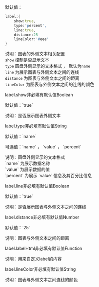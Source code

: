 默认值：

```d
label:{
    show:true,
    type:'percent',
    line:true,
    distance:25
    lineColor:'#eee'
}
```

说明：图表的外侧文本相关配置<br>`show` 控制是否显示文本<br>`type` 圆盘外侧显示的文本格式 ， 默认为`name`<br>`line` 为展示图表与外侧文本之间的连线<br>`distance` 为图表与外侧文本之间的距离<br>`lineColor` 为图表与外侧文本之间的连线的颜色

<p class='ev_expand_title'>label.show<span class='ev_expand_required'>非必填</span><span class='ev_expand_defaults'>有默认值</span><span class='ev_expand_type'>Boolean</span>
<p class='ev_expand_introduce'>默认值：`true`

<p class='ev_expand_introduce'>说明：是否展示图表外侧文本

<p class='ev_expand_title'>label.type<span class='ev_expand_required'>非必填</span><span class='ev_expand_defaults'>有默认值</span><span class='ev_expand_type'>String</span>

<p class='ev_expand_introduce'>默认值：`name`

<p class='ev_expand_introduce'>可选值：`name` ， `value` ， `percent`

<p class='ev_expand_introduce'>说明：圆盘外侧显示的文本格式<br>`name` 为展示数据名称<br> `value` 为展示数据的值<br>`percent` 为展示 `value` 信息及其百分比信息

<p class='ev_expand_title'>label.line<span class='ev_expand_required'>非必填</span><span class='ev_expand_defaults'>有默认值</span><span class='ev_expand_type'>Boolean</span>

<p class='ev_expand_introduce'>默认值：`true`

<p class='ev_expand_introduce'>说明：是否展示图表与外侧文本之间的连线

<p class='ev_expand_title'>label.distance<span class='ev_expand_required'>非必填</span><span class='ev_expand_defaults'>有默认值</span><span class='ev_expand_type'>Number</span>

<p class='ev_expand_introduce'>默认值：`25`

<p class='ev_expand_introduce'>说明：图表与外侧文本之间的距离

<p class='ev_expand_title'>label.labelHtml<span class='ev_expand_required'>非必填</span><span class='ev_expand_defaults'>有默认值</span><span class='ev_expand_type'>Function</span>

<p class='ev_expand_introduce'>说明：用来自定义label的内容

<p class='ev_expand_title'>label.lineColor<span class='ev_expand_required'>非必填</span><span class='ev_expand_defaults'>有默认值</span><span class='ev_expand_type'>String</span>

<p class='ev_expand_introduce'>说明：图表与外侧文本之间连线的颜色
